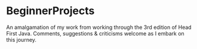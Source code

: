 # BeginnerProjects
An amalgamation of my work from working through the 3rd edition of Head First Java. Comments, suggestions & criticisms welcome as I embark on this journey.
